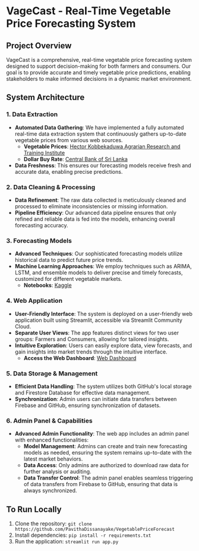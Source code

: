 # VageCast - Real-Time Vegetable Price Forecasting System

## Project Overview
VageCast is a comprehensive, real-time vegetable price forecasting system designed to support decision-making for both farmers and consumers. Our goal is to provide accurate and timely vegetable price predictions, enabling stakeholders to make informed decisions in a dynamic market environment.

## System Architecture

### 1. Data Extraction
- **Automated Data Gathering**: We have implemented a fully automated real-time data extraction system that continuously gathers up-to-date vegetable prices from various web sources.
  - **Vegetable Prices**: [Hector Kobbekaduwa Agrarian Research and Training Institute](https://www.harti.gov.lk/index.php/en/market-information/data-food-commodities-bulletin)
  - **Dollar Buy Rate**: [Central Bank of Sri Lanka](https://www.cbsl.gov.lk/en/rates-and-indicators/exchange-rates/daily-buy-and-sell-exchange-rates)
- **Data Freshness**: This ensures our forecasting models receive fresh and accurate data, enabling precise predictions.

### 2. Data Cleaning & Processing
- **Data Refinement**: The raw data collected is meticulously cleaned and processed to eliminate inconsistencies or missing information.
- **Pipeline Efficiency**: Our advanced data pipeline ensures that only refined and reliable data is fed into the models, enhancing overall forecasting accuracy.

### 3. Forecasting Models
- **Advanced Techniques**: Our sophisticated forecasting models utilize historical data to predict future price trends.
- **Machine Learning Approaches**: We employ techniques such as ARIMA, LSTM, and ensemble models to deliver precise and timely forecasts, customized for different vegetable markets.
  - **Notebooks**: [Kaggle](https://www.kaggle.com/datasets/nisith210144g/vegi-price/code)

### 4. Web Application
- **User-Friendly Interface**: The system is deployed on a user-friendly web application built using Streamlit, accessible via Streamlit Community Cloud.
- **Separate User Views**: The app features distinct views for two user groups: Farmers and Consumers, allowing for tailored insights.
- **Intuitive Exploration**: Users can easily explore data, view forecasts, and gain insights into market trends through the intuitive interface.
  - **Access the Web Dashboard**: [Web Dashboard](https://vegetablepriceforecast.streamlit.app/)

### 5. Data Storage & Management
- **Efficient Data Handling**: The system utilizes both GitHub's local storage and Firestore Database for effective data management.
- **Synchronization**: Admin users can initiate data transfers between Firebase and GitHub, ensuring synchronization of datasets.

### 6. Admin Panel & Capabilities
- **Advanced Admin Functionality**: The web app includes an admin panel with enhanced functionalities:
  - **Model Management**: Admins can create and train new forecasting models as needed, ensuring the system remains up-to-date with the latest market behaviors.
  - **Data Access**: Only admins are authorized to download raw data for further analysis or auditing.
  - **Data Transfer Control**: The admin panel enables seamless triggering of data transfers from Firebase to GitHub, ensuring that data is always synchronized.

## To Run Locally
1. Clone the repository: `git clone https://github.com/PavithaDissanayake/VegetablePriceForecast`
2. Install dependencies: `pip install -r requirements.txt`
3. Run the application: `streamlit run app.py`
